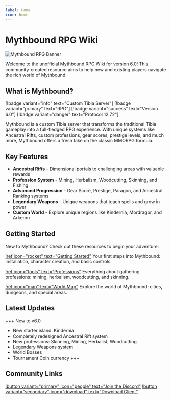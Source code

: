 ```yaml
---
label: Home
icon: home
---
```


# Mythbound RPG Wiki

![Mythbound RPG Banner](static/images/banner.png)

Welcome to the unofficial Mythbound RPG Wiki for version 6.0! This community-created resource aims to help new and existing players navigate the rich world of Mythbound.

## What is Mythbound?

[!badge variant="info" text="Custom Tibia Server"] [!badge variant="primary" text="RPG"] [!badge variant="success" text="Version 6.0"] [!badge variant="danger" text="Protocol 12.72"]

Mythbound is a custom Tibia server that transforms the traditional Tibia gameplay into a full-fledged RPG experience. With unique systems like Ancestral Rifts, custom professions, gear scores, prestige levels, and much more, Mythbound offers a fresh take on the classic MMORPG formula.

## Key Features

- **Ancestral Rifts** - Dimensional portals to challenging areas with valuable rewards
- **Profession System** - Mining, Herbalism, Woodcutting, Skinning, and Fishing
- **Advanced Progression** - Gear Score, Prestige, Paragon, and Ancestral Ranking systems
- **Legendary Weapons** - Unique weapons that teach spells and grow in power
- **Custom World** - Explore unique regions like Kindernia, Mordragor, and Arkeron

## Getting Started

New to Mythbound? Check out these resources to begin your adventure:

[!ref icon="rocket" text="Getting Started"](01-getting-started/index.md)
Your first steps into Mythbound: installation, character creation, and basic controls.

[!ref icon="tools" text="Professions"](03-professions/index.md)
Everything about gathering professions: mining, herbalism, woodcutting, and skinning.

[!ref icon="map" text="World Map"](07-regions/index.md)
Explore the world of Mythbound: cities, dungeons, and special areas.

## Latest Updates

+++ New to v6.0

- New starter island: Kindernia
- Completely redesigned Ancestral Rift system
- New professions: Skinning, Mining, Herbalist, Woodcutting
- Legendary Weapons system
- World Bosses
- Tournament Coin currency
  +++

## Community Links

[!button variant="primary" icon="people" text="Join the Discord"](https://discord.gg/X7rdNahscB)
[!button variant="secondary" icon="download" text="Download Client"](https://mega.nz/file/XRAREDRa#1xPJT6rMckFsAkbZJrZi9rZsePo2XBn162mEfWRcf1k)
